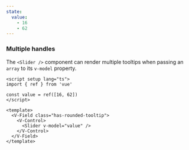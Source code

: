```yaml
---
state:
  value:
    - 16
    - 62
---
```


### Multiple handles

The `<Slider />` component can render multiple tooltips when passing an `array`
to its `v-model` property.

<!--code-->

```vue
<script setup lang="ts">
import { ref } from 'vue'

const value = ref([16, 62])
</script>

<template>
  <V-Field class="has-rounded-tooltip">
    <V-Control>
      <Slider v-model="value" />
    </V-Control>
  </V-Field>
</template>
```

<!--/code-->

<!--example-->

<div class="columns mt-2">
  <div class="column is-6">
    <V-Field class="pt-5 px-4 has-rounded-tooltip">
      <V-Control>
        <Slider v-model="frontmatter.state.value" />
      </V-Control>
    </V-Field>
  </div>
</div>

<!--/example-->
